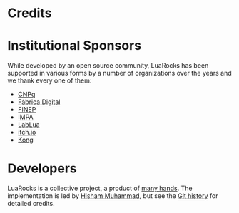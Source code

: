 # Credits

# Institutional Sponsors

While developed by an open source community, LuaRocks has been supported in
various forms by a number of organizations over the years and we thank every
one of them:

* [CNPq](http://www.cnpq.br)
* [Fábrica Digital](https://www.fabricadigital.com.br/)
* [FINEP](http://www.finep.gov.br/)
* [IMPA](https://impa.br/)
* [LabLua](http://www.lua.inf.puc-rio.br/)
* [itch.io](https://itch.io/)
* [Kong](http://getkong.org/)

# Developers

LuaRocks is a collective project, a product of [many
hands](https://github.com/luarocks/luarocks/graphs/contributors). The
implementation is led by [Hisham Muhammad](http://hisham.hm), but see the [Git
history](https://github.com/luarocks/luarocks/commits/master) for
detailed credits.

